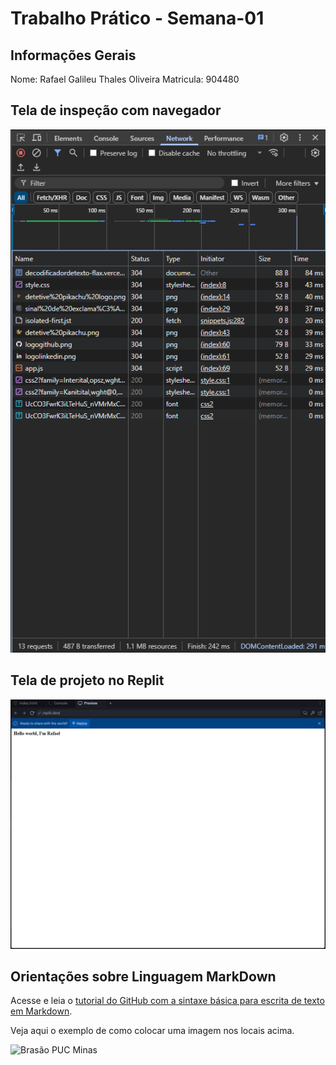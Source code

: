 # Trabalho Prático - Semana-01

## Informações Gerais

Nome: Rafael Galileu Thales Oliveira
Matricula: 904480

## Tela de inspeção com navegador

![Tela de inspeção](images/rede_(network)_das_ferramentas_de_desenvolvedor.png)

## Tela de projeto no Replit

![Tela de Projeto](images/Hello_World,_I'm_Rafael.png)


## Orientações sobre Linguagem MarkDown

Acesse e leia o [tutorial do GitHub com a sintaxe básica para escrita de texto em Markdown](https://docs.github.com/pt/get-started/writing-on-github/getting-started-with-writing-and-formatting-on-github/basic-writing-and-formatting-syntax).

Veja aqui o exemplo de como colocar uma imagem nos locais acima. 

![Brasão PUC Minas](images/brasao_puc.png)
